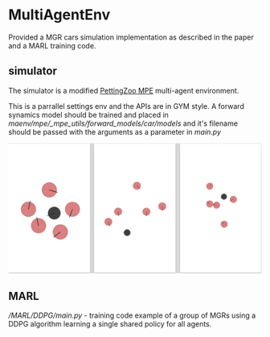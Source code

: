 # MultiAgentEnv
Provided a MGR cars simulation implementation as described in the paper and a MARL training code. 
## simulator
The simulator is a modified [PettingZoo MPE](https://www.pettingzoo.ml/mpe) multi-agent environment.

This is a parrallel settings env and the APIs are in GYM style.
A forward synamics model should be trained and placed in *maenv/mpe/_mpe_utils/forward_models/car/models* and it's filename should be passed with the arguments as a parameter in *main.py*

<img src="https://github.com/eranbTAU/Closing-the-Reality/blob/07cd65353f3eb5c50477072869f8c6da20794ad7/multiAgentEnv/sim2.png" width="600">

## MARL
*/MARL/DDPG/main.py* - training code example of a group of MGRs using a DDPG algorithm learning a single shared policy for all agents. 

